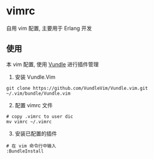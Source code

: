 # vimrc
自用 vim 配置, 主要用于 Erlang 开发

## 使用
本 vim 配置, 使用 [Vundle](https://github.com/VundleVim/Vundle.Vim) 进行插件管理

1. 安装 Vundle.Vim
```shell
git clone https://github.com/VundleVim/Vundle.vim.git  ~/.vim/bundle/Vundle.vim
```

2. 配置 vimrc 文件
```shell
# copy .vimrc to user dic
mv vimrc ~/.vimrc
```

3. 安装已配置的插件
```shell
# 在 vim 命令行中输入
:BundleInstall
```

